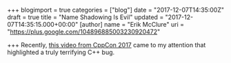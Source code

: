 +++
blogimport = true
categories = ["blog"]
date = "2017-12-07T14:35:00Z"
draft = true
title = "Name Shadowing Is Evil"
updated = "2017-12-07T14:35:15.000+00:00"
[author]
name = "Erik McClure"
uri = "https://plus.google.com/104896885003230920472"

+++
Recently, [this video from CppCon 2017](https://www.youtube.com/watch?time_continue=1763&v=lkgszkPnV8g) came to my attention that highlighted a truly terrifying C++ bug.
